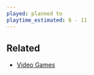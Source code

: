 ```yaml
---
played: planned to
playtime_estimated: 6 - 11
---
```


## Related
- [Video Games](notes/Video%20Games.md)